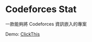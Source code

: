 # Codeforces Stat

一款能夠將 Codeforces 資訊嵌入的專案

Demo: [ClickThis](https://codeforces-stat.herokuapp.com/?handle=Cylinder)